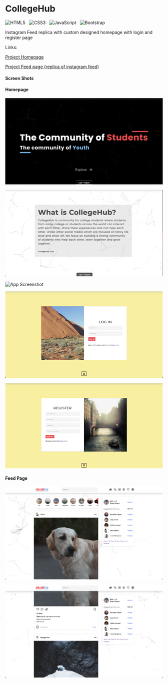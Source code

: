 # CollegeHub

![HTML5](https://img.shields.io/badge/html5-%23E34F26.svg?style=for-the-badge&logo=html5&logoColor=white) &nbsp;
![CSS3](https://img.shields.io/badge/css3-%231572B6.svg?style=for-the-badge&logo=css3&logoColor=white) &nbsp;
![JavaScript](https://img.shields.io/badge/javascript-%23323330.svg?style=for-the-badge&logo=javascript&logoColor=%23F7DF1E) &nbsp; 
![Bootstrap](https://img.shields.io/badge/bootstrap-%23563D7C.svg?style=for-the-badge&logo=bootstrap&logoColor=white) &nbsp;


Instagram Feed replica with custom designed homepage with login and register page 

Links: 

[Project Homepage](https://gokunik.github.io/CollegeHub/html/index.html)

[Project Feed page (replica of instagram feed)](https://gokunik.github.io/CollegeHub/html/homepage.html)



#### Screen Shots

#### Homepage

![App Screenshot](screenshots/homepage1.png)

![App Screenshot](screenshots/homepage2.png)

![App Screenshot](screenshots/homepage3.png)

![App Screenshot](screenshots/login.png)

![App Screenshot](screenshots/register.png)

#### Feed Page
![App Screenshot](screenshots/feed.png)

![App Screenshot](screenshots/feed2.png)

